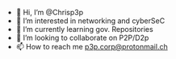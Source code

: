 - 👋 Hi, I’m @Chrisp3p
- 👀 I’m interested in networking and cyberSeC
- 🌱 I’m currently learning gov. Repositories
- 💞️ I’m looking to collaborate on P2P/D2p
- 📫 How to reach me p3p.corp@protonmail.ch

<!---
Chrisp3p/Chrisp3p is a ✨ special ✨ repository because its `README.md` (this file) appears on your GitHub profile.
You can click the Preview link to take a look at your changes.
--->
